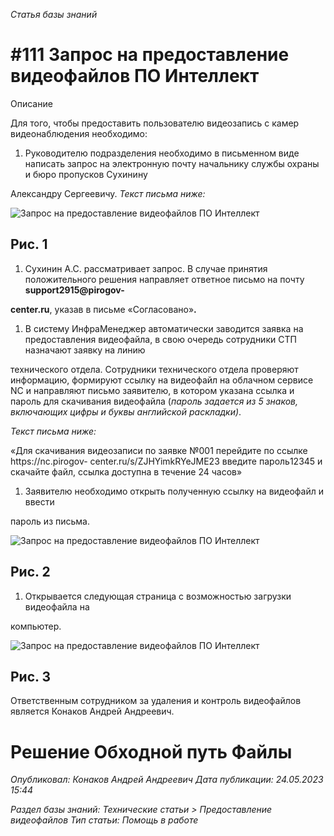 _Статья базы знаний_

# #111 Запрос на предоставление видеофайлов ПО Интеллект

Описание

Для того, чтобы предоставить пользователю видеозапись с камер видеонаблюдения необходимо:

1. Руководителю подразделения необходимо в письменном виде написать запрос на электронную почту начальнику службы охраны и бюро пропусков Сухинину

Александру Сергеевичу. _Текст письма ниже:_

![Запрос на предоставление видеофайлов ПО Интеллект](<Запрос на предоставление видеофайлов ПО Интеллект.jpeg>)

## Рис. 1

1. Сухинин А.С. рассматривает запрос. В случае принятия положительного решения направляет ответное письмо на почту **support2915@pirogov-**

**center.ru**, указав в письме «Согласовано»**.**

1. В систему ИнфраМенеджер автоматически заводится заявка на предоставления видеофайла, в свою очередь сотрудники СТП назначают заявку на линию

технического отдела. Сотрудники технического отдела проверяют информацию, формируют ссылку на видеофайл на облачном сервисе NC и направляют письмо заявителю, в котором указана ссылка и пароль для скачивания видеофайла (_пароль задается из 5 знаков, включающих цифры и буквы английской раскладки)_.

_Текст письма ниже:_

«Для скачивания видеозаписи по заявке №001 перейдите по ссылке https://nc.pirogov- center.ru/s/ZJHYimkRYeJME23 введите пароль12345 и скачайте файл, ссылка доступна в течение 24 часов»

1. Заявителю необходимо открыть полученную ссылку на видеофайл и ввести

пароль из письма.

![Запрос на предоставление видеофайлов ПО Интеллект](<Запрос на предоставление видеофайлов ПО Интеллект 1.jpeg>)

## Рис. 2

1. Открывается следующая страница с возможностью загрузки видеофайла на

компьютер.

![Запрос на предоставление видеофайлов ПО Интеллект](<Запрос на предоставление видеофайлов ПО Интеллект 2.jpeg>)

## Рис. 3

Ответственным сотрудником за удаления и контроль видеофайлов является Конаков Андрей Андреевич.

# Решение Обходной путь Файлы

_Опубликовал: Конаков Андрей Андреевич Дата публикации: 24.05.2023 15:44_

_Раздел базы знаний: Технические статьи > Предоставление видеофайлов Тип статьи: Помощь в работе_